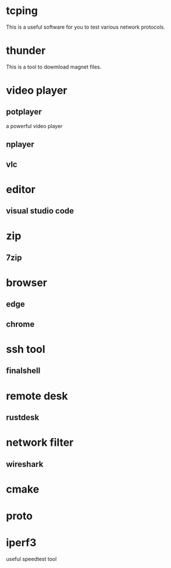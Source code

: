 # tcping
This is a useful software for you to test various network protocols.

# thunder
This is a tool to dowmload magnet files.

# video player
## potplayer
a powerful video player

## nplayer 

## vlc

# editor
## visual studio code

# zip
## 7zip

# browser
## edge

## chrome

# ssh tool
## finalshell

# remote desk
## rustdesk

# network filter
## wireshark

# cmake

# proto

# iperf3
useful speedtest tool
